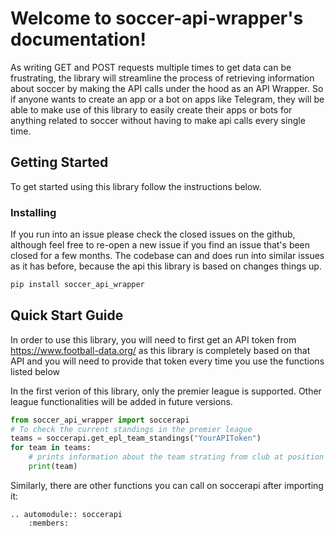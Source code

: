 
Welcome to soccer-api-wrapper's documentation!
==============================================
As writing GET and POST requests multiple times to get data can be frustrating, the library will streamline the process of retrieving information about soccer by making the API calls under the hood as an API Wrapper. So if anyone wants to create an app or a bot on apps like Telegram, they will be able to make use of this library to easily create their apps or bots for anything related to soccer without having to make api calls every single time. 

## Getting Started

To get started using this library follow the instructions below.

### Installing

If you run into an issue please check the closed issues on the github, although feel free to re-open a new issue if you find an issue that's been closed for a few months. The codebase can and does run into similar issues as it has before, because the api this library is based on changes things up.

```sh
pip install soccer_api_wrapper
```

## Quick Start Guide

In order to use this library, you will need to first get an API token from 
https://www.football-data.org/ as this library is completely based on that 
API and you will need to provide that token every time you use the functions 
listed below

In the first verion of this library, only the premier league is supported. 
Other league functionalities will be added in future versions. 

```py
from soccer_api_wrapper import soccerapi
# To check the current standings in the premier league
teams = soccerapi.get_epl_team_standings("YourAPIToken")
for team in teams:
    # prints information about the team strating from club at position 1
    print(team)
```

Similarly, there are other functions you can call on soccerapi after importing it:

```eval_rst
.. automodule:: soccerapi
    :members:
```
